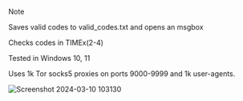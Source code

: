 > [!NOTE]
> Saves valid codes to valid_codes.txt and opens an msgbox
>
> Checks codes in TIMEx(2-4)
> 
> Tested in Windows 10, 11
> 
> Uses 1k Tor socks5 proxies on ports 9000-9999 and 1k user-agents.
> 

![Screenshot 2024-03-10 103130](https://github.com/Bt08s/Discord-Nitro-Generator/assets/68190921/f6a70b59-f9d6-425e-a30c-069da23dcde5)
